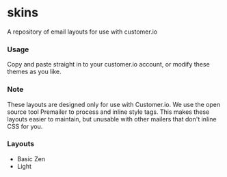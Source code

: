 skins
=====

A repository of email layouts for use with customer.io 

### Usage

Copy and paste straight in to your customer.io account, or modify these themes as you like.

### Note

These layouts are designed only for use with Customer.io. We use the open source tool Premailer to process and inline style tags. This makes these layouts easier to maintain, but unusable with other mailers that don't inline CSS for you.

### Layouts 

* Basic Zen
* Light

